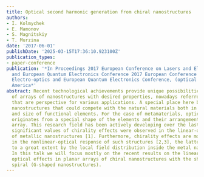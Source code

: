 ```yaml
---
title: Optical second harmonic generation from chiral nanostructures
authors:
- I. Kolmychek
- E. Mamonov
- S. Magnitskiy
- T. Murzina
date: '2017-06-01'
publishDate: '2025-03-15T17:36:10.923100Z'
publication_types:
- paper-conference
publication: '*In Proceedings 2017 European Conference on Lasers and Electro-optics
  and European Quantum Electronics Conference 2017 European Conference on Lasers and
  Electro-optics and European Quantum Electronics Conference, (optical Society of
  America*'
abstract: Recent technological achievements provide unique possibilities for the composition
  of arrays of nanostructures with desired properties, nowadays referred to as metamaterials,
  that are perspective for various applications. A special place here belongs to chiral
  nanostructures that could compete with the natural materials both in efficiency
  and size of functional elements. For the case of metamaterials, optical activity
  originates from a special shape of the elements and their arrangement within an
  array. This research field has been actively developing over the last years and
  significant values of chirality effects were observed in the linear-optical response
  of metallic nanostructures [1]. Furthermore, chirality effects are more pronounced
  in the nonlinear-optical response of such structures [2,3], the latter being governed
  to a great extent by the local field distribution inside the metal nanostructures.
  In this talk we will focus mostly on the recent results on the linear and nonlinear
  optical effects in planar arrays of chiral nanostructures with the shape of a flat
  spiral (G-shaped nanostructures).
---
```

